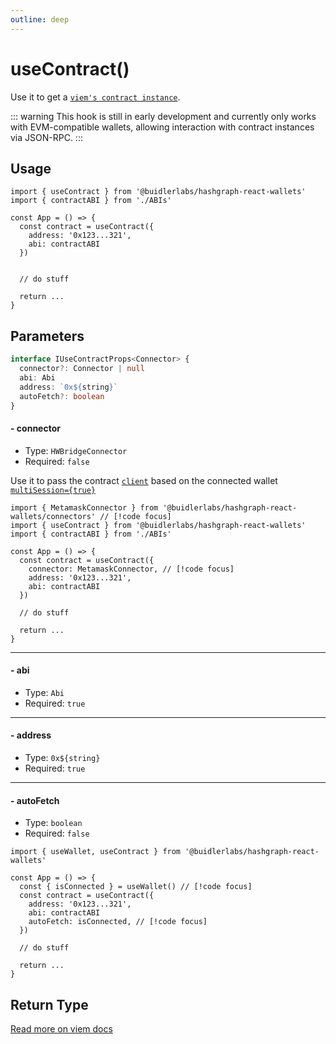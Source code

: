 ```yaml
---
outline: deep
---
```


# useContract()

Use it to get a [`viem's contract instance`](https://viem.sh/docs/contract/getContract.html#contract-instances).

::: warning
This hook is still in early development and currently only works with EVM-compatible wallets, allowing interaction with contract instances via JSON-RPC.
:::

## Usage

```tsx
import { useContract } from '@buidlerlabs/hashgraph-react-wallets'
import { contractABI } from './ABIs'

const App = () => {
  const contract = useContract({
    address: '0x123...321',
    abi: contractABI
  })


  // do stuff

  return ...
}
```

## Parameters

```ts
interface IUseContractProps<Connector> {
  connector?: Connector | null
  abi: Abi
  address: `0x${string}`
  autoFetch?: boolean
}
```

#### - connector

- Type: `HWBridgeConnector`
- Required: `false`

Use it to pass the contract [`client`](https://viem.sh/docs/contract/getContract.html#client) based on the connected wallet [`multiSession={true}`](/configuration.html#%F0%9F%94%80-multisession)

```tsx
import { MetamaskConnector } from '@buidlerlabs/hashgraph-react-wallets/connectors' // [!code focus]
import { useContract } from '@buidlerlabs/hashgraph-react-wallets'
import { contractABI } from './ABIs'

const App = () => {
  const contract = useContract({
    connector: MetamaskConnector, // [!code focus]
    address: '0x123...321',
    abi: contractABI
  })

  // do stuff

  return ...
}
```

---

#### - abi

- Type: `Abi`
- Required: `true`

---

#### - address

- Type: `0x${string}`
- Required: `true`

---

#### - autoFetch

- Type: `boolean`
- Required: `false`

```tsx
import { useWallet, useContract } from '@buidlerlabs/hashgraph-react-wallets'

const App = () => {
  const { isConnected } = useWallet() // [!code focus]
  const contract = useContract({
    address: '0x123...321',
    abi: contractABI
    autoFetch: isConnected, // [!code focus]
  })

  // do stuff

  return ...
}
```

## Return Type

[Read more on viem docs](https://viem.sh/docs/contract/getContract.html#return-value)
